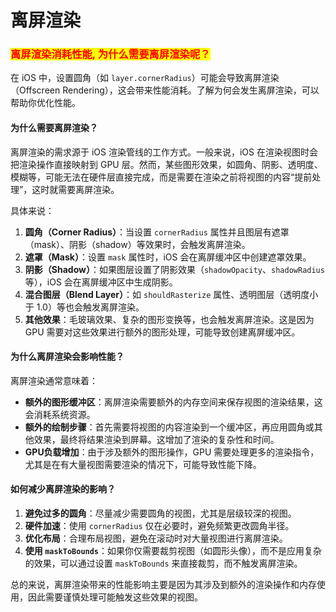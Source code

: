 # 离屏渲染

### <mark style="color:red;">离屏渲染消耗性能, 为什么需要离屏渲染呢？</mark>

在 iOS 中，设置圆角（如 `layer.cornerRadius`）可能会导致离屏渲染（Offscreen Rendering），这会带来性能消耗。了解为何会发生离屏渲染，可以帮助你优化性能。

#### 为什么需要离屏渲染？

离屏渲染的需求源于 iOS 渲染管线的工作方式。一般来说，iOS 在渲染视图时会把渲染操作直接映射到 GPU 层。然而，某些图形效果，如圆角、阴影、透明度、模糊等，可能无法在硬件层直接完成，而是需要在渲染之前将视图的内容“提前处理”，这时就需要离屏渲染。

具体来说：

1. **圆角（Corner Radius）**：当设置 `cornerRadius` 属性并且图层有遮罩（mask）、阴影（shadow）等效果时，会触发离屏渲染。
2. **遮罩（Mask）**：设置 `mask` 属性时，iOS 会在离屏缓冲区中创建遮罩效果。
3. **阴影（Shadow）**：如果图层设置了阴影效果（`shadowOpacity`、`shadowRadius` 等），iOS 会在离屏缓冲区中生成阴影。
4. **混合图层（Blend Layer）**：如 `shouldRasterize` 属性、透明图层（透明度小于 1.0）等也会触发离屏渲染。
5. **其他效果**：毛玻璃效果、复杂的图形变换等，也会触发离屏渲染。这是因为 GPU 需要对这些效果进行额外的图形处理，可能导致创建离屏缓冲区。

#### 为什么离屏渲染会影响性能？

离屏渲染通常意味着：

* **额外的图形缓冲区**：离屏渲染需要额外的内存空间来保存视图的渲染结果，这会消耗系统资源。
* **额外的绘制步骤**：首先需要将视图的内容渲染到一个缓冲区，再应用圆角或其他效果，最终将结果渲染到屏幕。这增加了渲染的复杂性和时间。
* **GPU负载增加**：由于涉及额外的图形操作，GPU 需要处理更多的渲染指令，尤其是在有大量视图需要渲染的情况下，可能导致性能下降。

#### 如何减少离屏渲染的影响？

1. **避免过多的圆角**：尽量减少需要圆角的视图，尤其是层级较深的视图。
2. **硬件加速**：使用 `cornerRadius` 仅在必要时，避免频繁更改圆角半径。
3. **优化布局**：合理布局视图，避免在滚动时对大量视图进行离屏渲染。
4. **使用 `maskToBounds`**：如果你仅需要裁剪视图（如圆形头像），而不是应用复杂的效果，可以通过设置 `maskToBounds` 来直接裁剪，而不触发离屏渲染。

总的来说，离屏渲染带来的性能影响主要是因为其涉及到额外的渲染操作和内存使用，因此需要谨慎处理可能触发这些效果的视图。
